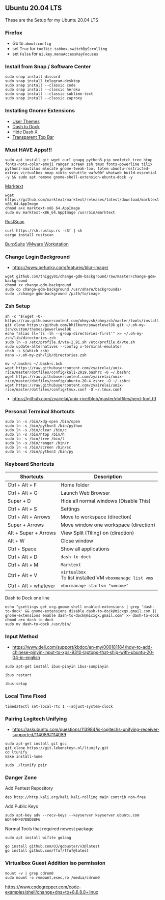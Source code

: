 ## Ubuntu 20.04 LTS
These are the Setup for my Ubuntu 20.04 LTS

### Firefox
- Go to `about:config`  
- set `True` for `toolkit.tabbox.switchByScrolling`
- set `False` for `ui.key.menuAccessKeyFocuses`

### Install from Snap / Software Center
```
sudo snap install discord
sudo snap install telegram-desktop
sudo snap install --classic code
sudo snap install --classic heroku
sudo snap install --classic sublime-text
sudo snap install --classic zaproxy
```

### Installing Gnome Extensions
- [User Themes](https://extensions.gnome.org/extension/19/user-themes/)
- [Dash to Dock](https://extensions.gnome.org/extension/307/dash-to-dock/)
- [Hide Dash X](https://extensions.gnome.org/extension/805/hide-dash/)
- [Transparent Top Bar](https://extensions.gnome.org/extension/1708/transparent-top-bar/)

### Must HAVE Apps!!!
```
sudo apt install git wget curl gnupg python3-pip neofetch tree htop fonts-noto-color-emoji ranger screen zsh tmux fonts-powerline tilix python3-nautilus mlocate gnome-tweak-tool totem ubuntu-restricted-extras virtualbox nmap nikto sshuttle wafw00f whatweb build-essential -y && sudo apt remove gnome-shell-extension-ubuntu-dock -y
```

[Marktext](https://marktext.app/)
```
wget https://github.com/marktext/marktext/releases/latest/download/marktext-x86_64.AppImage
chmod a+x marktext-x86_64.AppImage
sudo mv marktext-x86_64.AppImage /usr/bin/marktext
```
[RustScan](https://doc.rust-lang.org/cargo/getting-started/installation.html)
```
curl https://sh.rustup.rs -sSf | sh
cargo install rustscan
```
[BurpSuite](https://portswigger.net/burp/releases/professional-community-2022-3-9?requestededition=community)
[VMware Workstation](https://www.vmware.com/asean/products/workstation-pro/workstation-pro-evaluation.html)

### Change Login Background
- https://www.befunky.com/features/blur-image/
```
wget github.com/thiggy01/change-gdm-background/raw/master/change-gdm-background
chmod +x change-gdm-background
sudo cp change-gdm-background /usr/share/backgrounds/
sudo ./change-gdm-background /path/to/image
```

### Zsh Setup
```
sh -c "$(wget -O- https://raw.githubusercontent.com/ohmyzsh/ohmyzsh/master/tools/install.sh)"
git clone https://github.com/bhilburn/powerlevel9k.git ~/.oh-my-zsh/custom/themes/powerlevel9k
echo "alias ll='ls -lh --group-directories-first'" >> ~/.oh-my-zsh/lib/directories.zsh
sudo ln -s /etc/profile.d/vte-2.91.sh /etc/profile.d/vte.sh
sudo update-alternatives --config x-terminal-emulator
chsh -s $(which zsh)
nano ~/.oh-my-zsh/lib/directories.zsh

mv ~/.bashrc ~/.bashrc.bck
wget https://raw.githubusercontent.com/zyairelai/unix-rice/master/dotfiles/config/kali-2019.bashrc -O ~/.bashrc
wget https://raw.githubusercontent.com/zyairelai/unix-rice/master/dotfiles/config/ubuntu-20-4.zshrc -O ~/.zshrc
wget https://raw.githubusercontent.com/zyairelai/unix-rice/master/dotfiles/config/tmux.conf -O ~/.tmux.conf
```
- https://github.com/zyairelai/unix-rice/blob/master/dotfiles/nerd-font.ttf

### Personal Terminal Shortcuts
```
sudo ln -s /bin/xdg-open /bin/open
sudo ln -s /bin/python3 /bin/python
sudo ln -s /bin/clear /bin/c
sudo ln -s /bin/htop /bin/h
sudo ln -s /bin/tree /bin/t
sudo ln -s /bin/ranger /bin/r
sudo ln -s /bin/screen /bin/sc
sudo ln -s /bin/python3 /bin/py
```

### Keyboard Shortcuts

| Shortcuts             | Description                                                  |
| --------------------- | ------------------------------------------------------------ |
| Ctrl + Alt + F        | Home folder                                                  |
| Ctrl + Alt + G        | Launch Web Browser                                           |
| Super + D             | Hide all normal windows (Disable This)                       |
| Ctrl + Alt + S        | Settings                                                     |
| Ctrl + Alt + Arrows   | Move to workspace (direction)                                |
| Super + Arrows        | Move window one workspace (direction)                        |
| Alt + Super + Arrows  | View Split (Tiling) on (direction)                                |
| Alt + W               | Close window                                                 |
| Ctrl + Space          | Show all applications                                        |
| Ctrl + Alt + D        | `dash-to-dock`                                               |
| Ctrl + Alt + M        | `Marktext`                                                   |
| Ctrl + Alt + V        | `virtualbox` <br> To list installed VM `vboxmanage list vms` |
| Ctrl + Alt + whatever | `vboxmanage startvm "vmname"`                                |

Dash to Dock one line
```
echo "gsettings get org.gnome.shell enabled-extensions | grep 'dash-to-dock' && gnome-extensions disable dash-to-dock@micxgx.gmail.com || gnome-extensions enable dash-to-dock@micxgx.gmail.com" >> dash-to-dock
chmod a+x dash-to-dock
sudo mv dash-to-dock /usr/bin/
```

### Input Method
- https://www.dell.com/support/kbdoc/en-my/000181184/how-to-add-chinese-pinyin-input-to-xps-9310-laptops-that-ship-with-ubuntu-20-04-in-english
```
sudo apt-get install ibus-pinyin ibus-sunpinyin
```
```
ibus restart
```
```
ibus-setup
```

### Local Time Fixed
```
timedatectl set-local-rtc 1 --adjust-system-clock
```

### Pairing Logitech Unifying
- https://askubuntu.com/questions/113984/is-logitechs-unifying-receiver-supported/114089#114089
```
sudo apt-get install git gcc
git clone https://git.lekensteyn.nl/ltunify.git
cd ltunify
make install-home

sudo ./ltunify pair
```

### Danger Zone
Add Pentest Repository
```
deb http://http.kali.org/kali kali-rolling main contrib non-free
```
Add Public Keys
```
sudo apt-key adv --recv-keys --keyserver keyserver.ubuntu.com ED444FF07D8D0BF6
```
Normal Tools that required newest package
```
sudo apt install wifite golang
```
```
go install github.com/OJ/gobuster/v3@latest
go install github.com/ffuf/ffuf@latest
```
### Virtualbox Guest Addition iso permission
```
mount -v | grep cdrom0
sudo mount -o remount,exec,ro /media/cdrom0
```

https://www.codegrepper.com/code-examples/shell/change+dns+to+8.8.8.8+linux
